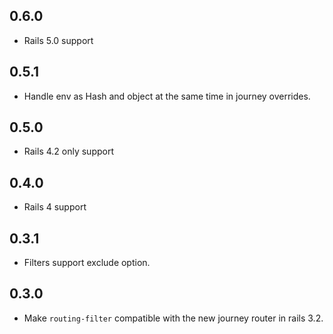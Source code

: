 ## 0.6.0

* Rails 5.0 support

## 0.5.1

* Handle env as Hash and object at the same time in journey overrides.

## 0.5.0

* Rails 4.2 only support

## 0.4.0

* Rails 4 support

## 0.3.1
* Filters support exclude option.

## 0.3.0

* Make `routing-filter` compatible with the new journey router in rails 3.2.
